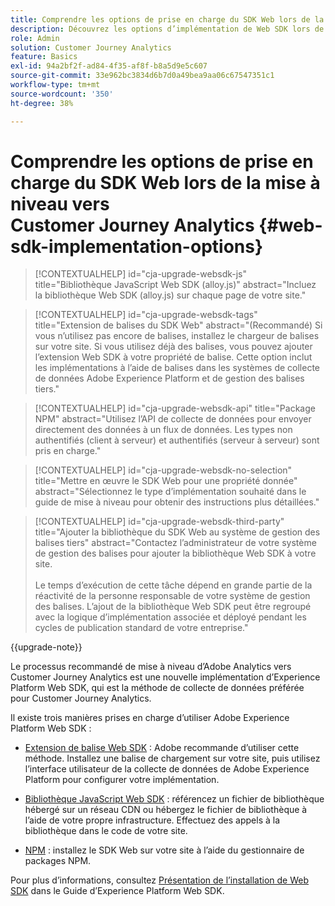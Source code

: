 ```yaml
---
title: Comprendre les options de prise en charge du SDK Web lors de la mise à niveau vers Customer Journey Analytics
description: Découvrez les options d’implémentation de Web SDK lors de la mise à niveau vers Customer Journey Analytics
role: Admin
solution: Customer Journey Analytics
feature: Basics
exl-id: 94a2bf2f-ad84-4f35-af8f-b8a5d9e5c607
source-git-commit: 33e962bc3834d6b7d0a49bea9aa06c67547351c1
workflow-type: tm+mt
source-wordcount: '350'
ht-degree: 38%

---
```


# Comprendre les options de prise en charge du SDK Web lors de la mise à niveau vers Customer Journey Analytics {#web-sdk-implementation-options}

<!-- markdownlint-disable MD034 -->

>[!CONTEXTUALHELP]
>id="cja-upgrade-websdk-js"
>title="Bibliothèque JavaScript Web SDK (alloy.js)"
>abstract="Incluez la bibliothèque Web SDK (alloy.js) sur chaque page de votre site."

<!-- markdownlint-enable MD034 -->

<!-- markdownlint-disable MD034 -->

>[!CONTEXTUALHELP]
>id="cja-upgrade-websdk-tags"
>title="Extension de balises du SDK Web"
>abstract="(Recommandé) Si vous n’utilisez pas encore de balises, installez le chargeur de balises sur votre site. Si vous utilisez déjà des balises, vous pouvez ajouter l’extension Web SDK à votre propriété de balise. Cette option inclut les implémentations à l’aide de balises dans les systèmes de collecte de données Adobe Experience Platform et de gestion des balises tiers."

<!-- markdownlint-enable MD034 -->

<!-- markdownlint-disable MD034 -->

>[!CONTEXTUALHELP]
>id="cja-upgrade-websdk-api"
>title="Package NPM"
>abstract="Utilisez l’API de collecte de données pour envoyer directement des données à un flux de données. Les types non authentifiés (client à serveur) et authentifiés (serveur à serveur) sont pris en charge."

<!-- markdownlint-enable MD034 -->

<!-- markdownlint-disable MD034 -->

>[!CONTEXTUALHELP]
>id="cja-upgrade-websdk-no-selection"
>title="Mettre en œuvre le SDK Web pour une propriété donnée"
>abstract="Sélectionnez le type d’implémentation souhaité dans le guide de mise à niveau pour obtenir des instructions plus détaillées."

<!-- markdownlint-enable MD034 -->

<!-- markdownlint-disable MD034 -->

>[!CONTEXTUALHELP]
>id="cja-upgrade-websdk-third-party"
>title="Ajouter la bibliothèque du SDK Web au système de gestion des balises tiers"
>abstract="Contactez l’administrateur de votre système de gestion des balises pour ajouter la bibliothèque Web SDK à votre site.<br><br>Le temps d’exécution de cette tâche dépend en grande partie de la réactivité de la personne responsable de votre système de gestion des balises. L’ajout de la bibliothèque Web SDK peut être regroupé avec la logique d’implémentation associée et déployé pendant les cycles de publication standard de votre entreprise."

<!-- markdownlint-enable MD034 -->

{{upgrade-note}}

Le processus recommandé de mise à niveau d’Adobe Analytics vers Customer Journey Analytics est une nouvelle implémentation d’Experience Platform Web SDK, qui est la méthode de collecte de données préférée pour Customer Journey Analytics.

Il existe trois manières prises en charge d’utiliser Adobe Experience Platform Web SDK :

* [Extension de balise Web SDK](https://experienceleague.adobe.com/en/docs/experience-platform/web-sdk/install/extension) : Adobe recommande d’utiliser cette méthode. Installez une balise de chargement sur votre site, puis utilisez l’interface utilisateur de la collecte de données de Adobe Experience Platform pour configurer votre implémentation.

* [Bibliothèque JavaScript Web SDK](https://experienceleague.adobe.com/en/docs/experience-platform/web-sdk/install/library) : référencez un fichier de bibliothèque hébergé sur un réseau CDN ou hébergez le fichier de bibliothèque à l’aide de votre propre infrastructure. Effectuez des appels à la bibliothèque dans le code de votre site.

* [NPM](https://experienceleague.adobe.com/en/docs/experience-platform/web-sdk/install/npm) : installez le SDK Web sur votre site à l’aide du gestionnaire de packages NPM.

Pour plus d’informations, consultez [Présentation de l’installation de Web SDK](https://experienceleague.adobe.com/en/docs/experience-platform/web-sdk/install/overview) dans le Guide d’Experience Platform Web SDK.
